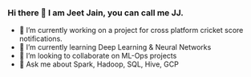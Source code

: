 ### Hi there 👋 I am Jeet Jain, you can call me JJ.

- 🔭 I’m currently working on a project for cross platform cricket score notifications.
- 🌱 I’m currently learning Deep Learning & Neural Networks
- 👯 I’m looking to collaborate on ML-Ops projects 
- 💬 Ask me about Spark, Hadoop, SQL, Hive, GCP
<!--
- 📫 How to reach me:
- 😄 Pronouns: ...
- ⚡ Fun fact: ...
-->
